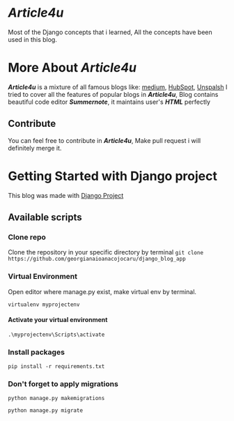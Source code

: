 # ***Article4u***
Most of the Django concepts that i learned, All the concepts have been used in this blog.

# More About ***Article4u***
***Article4u*** is a mixture of all famous blogs like: [medium](https://medium.com/), [HubSpot](https://blog.hubspot.com/), [Unspalsh](https://unsplash.com/blog/) I tried to cover all the features of popular blogs in ***Article4u***, Blog contains beautiful code editor ***Summernote***, it maintains user's ***HTML*** perfectly
## Contribute
You can feel free to contribute in ***Article4u***, Make pull request i will definitely merge it.

# Getting Started with Django project
This blog was made with [Django Project](https://docs.djangoproject.com/en/4.0/intro/tutorial01/)
## Available scripts
### Clone repo
Clone the repository in your specific directory by terminal ```git clone https://github.com/georgianaioanacojocaru/django_blog_app```

### Virtual Environment
Open editor where manage.py exist, make virtual env by terminal.

```virtualenv myprojectenv```
#### Activate your virtual environment
```.\myprojectenv\Scripts\activate```
### Install packages
```pip install -r requirements.txt```

### Don't forget to apply migrations
```python manage.py makemigrations```

```python manage.py migrate```

